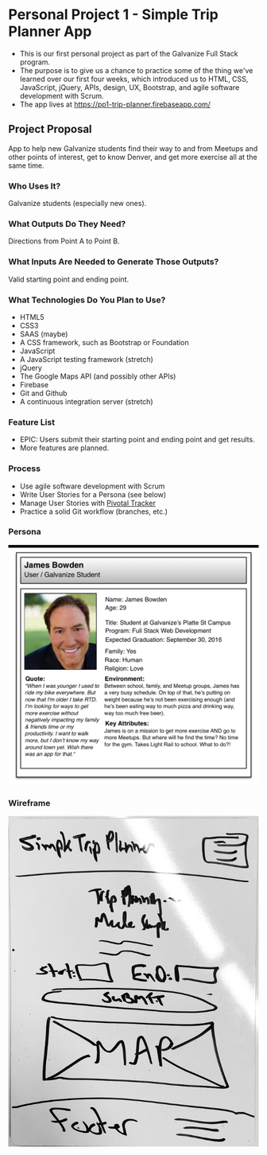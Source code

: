 # Personal Project 1 - Simple Trip Planner App

* This is our first personal project as part of the Galvanize Full Stack program.
* The purpose is to give us a chance to practice some of the thing we've learned over our first four weeks, which introduced us to HTML, CSS, JavaScript, jQuery, APIs, design, UX, Bootstrap, and agile software development with Scrum.
* The app lives at https://pp1-trip-planner.firebaseapp.com/

## Project Proposal

App to help new Galvanize students find their way to and from Meetups and other points of interest, get to know Denver, and get more exercise all at the same time.

### Who Uses It?

Galvanize students (especially new ones).

### What Outputs Do They Need?

Directions from Point A to Point B.

### What Inputs Are Needed to Generate Those Outputs?

Valid starting point and ending point.

### What Technologies Do You Plan to Use?

* HTML5
* CSS3
* SAAS (maybe)
* A CSS framework, such as Bootstrap or Foundation
* JavaScript
* A JavaScript testing framework (stretch)
* jQuery
* The Google Maps API (and possibly other APIs)
* Firebase
* Git and Github
* A continuous integration server (stretch)

### Feature List

* EPIC: Users submit their starting point and ending point and get results.
* More features are planned.

### Process

* Use agile software development with Scrum
* Write User Stories for a Persona (see below)
* Manage User Stories with [Pivotal Tracker](https://www.pivotaltracker.com/n/projects/1590193)
* Practice a solid Git workflow (branches, etc.)

### Persona

![Persona](persona.png)

### Wireframe

![Persona](wireframe-1-home-page.png)
